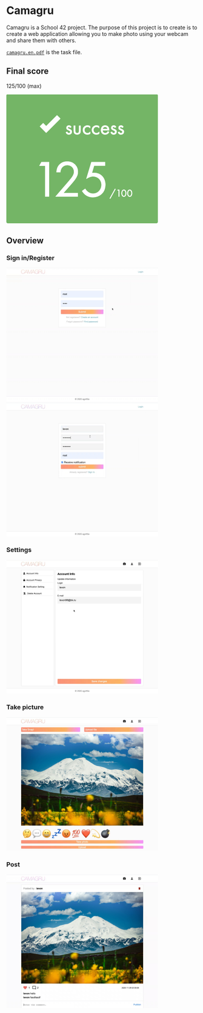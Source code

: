 # Camagru

Camagru is a School 42 project. 
The purpose of this project is to create is to create a web application allowing you to make photo using your webcam and share them with others.

[`camagru.en.pdf`](/camagru.en.pdf) is the task file.

## Final score

125/100 (max)

![](screenshots/score.png)

## Overview

### Sign in/Register

<div float="left">
    <img src="screenshots/login.jpg" alt="drawing" width="400"/>
    <img src="screenshots/registration.jpg" alt="drawing" width="400"/>
</div>

### Settings

<img src="screenshots/settings.jpg" alt="drawing" width="400"/>

### Take picture

<img src="screenshots/take_picture.jpg" alt="drawing" width="400"/>

### Post

<img src="screenshots/post.jpg" alt="drawing" width="400"/>
